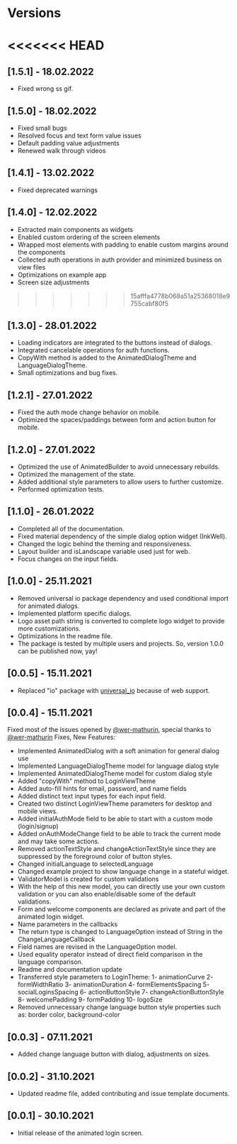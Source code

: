 # Versions
<<<<<<< HEAD
=======

## [1.5.1] - 18.02.2022

* Fixed wrong ss gif.

## [1.5.0] - 18.02.2022

* Fixed small bugs
* Resolved focus and text form value issues
* Default padding value adjustments
* Renewed walk through videos

## [1.4.1] - 13.02.2022

* Fixed deprecated warnings

## [1.4.0] - 12.02.2022

* Extracted main components as widgets
* Enabled custom ordering of the screen elements
* Wrapped most elements with padding to enable custom margins around the components
* Collected auth operations in auth provider and minimized business on view files
* Optimizations on example app
* Screen size adjustments

>>>>>>> 15afffa4778b068a51a25368018e9755cabf80f5
## [1.3.0] - 28.01.2022

* Loading indicators are integrated to the buttons instead of dialogs.
* Integrated cancelable operations for auth functions.
* CopyWith method is added to the AnimatedDialogTheme and LanguageDialogTheme.
* Small optimizations and bug fixes.

## [1.2.1] - 27.01.2022

* Fixed the auth mode change behavior on mobile.
* Optimized the spaces/paddings between form and action button for mobile.

## [1.2.0] - 27.01.2022

* Optimized the use of AnimatedBuilder to avoid unnecessary rebuilds.
* Optimized the management of the state.
* Added additional style parameters to allow users to further customize.
* Performed optimization tests.

## [1.1.0] - 26.01.2022

* Completed all of the documentation.
* Fixed material dependency of the simple dialog option widget (InkWell).
* Changed the logic behind the theming and responsiveness.
* Layout builder and isLandscape variable used just for web.
* Focus changes on the input fields.

## [1.0.0] - 25.11.2021

* Removed universal io package dependency and used conditional import for animated dialogs.
* Implemented platform specific dialogs.
* Logo asset path string is converted to complete logo widget to provide more customizations.
* Optimizations in the readme file.
* The package is tested by multiple users and projects. So, version 1.0.0 can be published now, yay!

## [0.0.5] - 15.11.2021

* Replaced "io" package with [universal_io](https://pub.dev/packages/universal_io/example) because of web support.

## [0.0.4] - 15.11.2021

Fixed most of the issues opened by [@wer-mathurin](https://github.com/wer-mathurin), special thanks to [@wer-mathurin](https://github.com/wer-mathurin)
Fixes, New Features:

* Implemented AnimatedDialog with a soft animation for general dialog use
* Implemented LanguageDialogTheme model for language dialog style
* Implemented AnimatedDialogTheme model for custom dialog style
* Added "copyWith" method to LoginViewTheme
* Added auto-fill hints for email, password, and name fields
* Added distinct text input types for each input field.
* Created two distinct LoginViewTheme parameters for desktop and mobile views.
* Added initialAuthMode field to be able to start with a custom mode (login/signup)
* Added onAuthModeChange field to be able to track the current mode and may take some actions.
* Removed actionTextStyle and changeActionTextStyle since they are suppressed by the foreground color of button styles.
* Changed initialLanguage to selectedLanguage
* Changed example project to show language change in a stateful widget.
* ValidatorModel is created for custom validations
* With the help of this new model, you can directly use your own custom validation or you can also enable/disable some of the default validations.
* Form and welcome components are declared as private and part of the animated login widget.
* Name parameters in the callbacks
* The return type is changed to LanguageOption instead of String in the ChangeLanguageCallback
* Field names are revised in the LanguageOption model.
* Used equality operator instead of direct field comparison in the language comparison.
* Readme and documentation update
* Transferred style parameters to LoginTheme:
1- animationCurve
2- formWidthRatio
3- animationDuration
4- formElementsSpacing
5- socialLoginsSpacing
6- actionButtonStyle
7- changeActionButtonStyle
8- welcomePadding
9- formPadding
10- logoSize
* Removed unnecessary change language button style properties such as: border color, background-color

## [0.0.3] - 07.11.2021

* Added change language button with dialog, adjustments on sizes.

## [0.0.2] - 31.10.2021

* Updated readme file, added contributing and issue template documents.

## [0.0.1] - 30.10.2021

* Initial release of the animated login screen.
